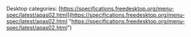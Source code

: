 
Desktop categories:
[https://specifications.freedesktop.org/menu-spec/latest/apas02.html](https://specifications.freedesktop.org/menu-spec/latest/apas02.html "https://specifications.freedesktop.org/menu-spec/latest/apas02.html")